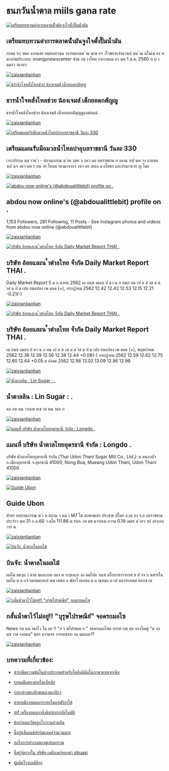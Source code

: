 # ธนภวันน้ำตาล miils gana rate
<a href="https://mnn.zoosnet.net/LR/Chatpre.aspx?id=MNN94995150&p=https://topgrinding.com/" target="_blank">![เตรียมทบทวนค่าการตลาดน้ัำมันจูงใจตั้งปั๊มน้ำมัน ](https://github.com/technlg/images/blob/main/60.jpg)</a>
## เตรียมทบทวนค่าการตลาดน้ัำมันจูงใจตั้งปั๊มน้ำมัน 
กรมธ รก จพล งงานเตร ยมทบทวนค าการตลาดน ำม นเพ อจ งใจขยายจำนวนป มน ำม นในเม อง ท มาภาพประกอบ: energynewscenter สำน กข าวไทย รายงานเม อว นท 1 ม.ค. 2560 ท ผ านมาว านายว 
<a href="https://mnn.zoosnet.net/LR/Chatpre.aspx?id=MNN94995150&p=https://topgrinding.com/" target="_blank"><img src="https://github.com/technlg/images/raw/main/chat11.jpg" alt="zaixianliaotian"/></a><a href="//whatsapp.shibangsoft.com/WhatsApp.php" ><img src="https://github.com/technlg/images/raw/main/chat11.png" alt=""></a>
<a href="https://mnn.zoosnet.net/LR/Chatpre.aspx?id=MNN94995150&p=https://topgrinding.com/" target="_blank">![ธารน้ำใจหลั่งไหลช่วย น้องเจมส์ เด็กยอดกตัญญู](https://github.com/technlg/images/blob/main/29.jpg)</a>
## ธารน้ำใจหลั่งไหลช่วย น้องเจมส์ เด็กยอดกตัญญู
ธารน้ำใจหลังไหลช่วย น้องเจมส์ เด็กยอดกตัญญูดูแลพ่อแม่ 
<a href="https://mnn.zoosnet.net/LR/Chatpre.aspx?id=MNN94995150&p=https://topgrinding.com/" target="_blank"><img src="https://github.com/technlg/images/raw/main/chat11.jpg" alt="zaixianliaotian"/></a><a href="//whatsapp.shibangsoft.com/WhatsApp.php" ><img src="https://github.com/technlg/images/raw/main/chat11.png" alt=""></a>
<a href="https://mnn.zoosnet.net/LR/Chatpre.aspx?id=MNN94995150&p=https://topgrinding.com/" target="_blank">![เตรียมแผนรับมือมวลน้ำไหลบ่าอุบลราชธานี วันละ 330 ](https://github.com/technlg/images/blob/main/28.jpg)</a>
## เตรียมแผนรับมือมวลน้ำไหลบ่าอุบลราชธานี วันละ 330 
เจาะประเด นข าวค ำ - สถานการณ น ำท วมท จ งหว ดอ บลราชธาน ย งคงน าเป นห วง ภายหล งเป นจ งหว ดท ร บน ำท ไหลบ าลงมาจากจ งหว ดร อยเอ ด ยโสธร และอำนาจเจร ญ โดย 
<a href="https://mnn.zoosnet.net/LR/Chatpre.aspx?id=MNN94995150&p=https://topgrinding.com/" target="_blank"><img src="https://github.com/technlg/images/raw/main/chat11.jpg" alt="zaixianliaotian"/></a><a href="//whatsapp.shibangsoft.com/WhatsApp.php" ><img src="https://github.com/technlg/images/raw/main/chat11.png" alt=""></a>
<a href="https://mnn.zoosnet.net/LR/Chatpre.aspx?id=MNN94995150&p=https://topgrinding.com/" target="_blank">![abdou now online's (@abdoualittlebit) profile on .](https://github.com/technlg/images/blob/main/34.jpg)</a>
## abdou now online's (@abdoualittlebit) profile on .
1,153 Followers, 281 Following, 11 Posts - See Instagram photos and videos from abdou now online (@abdoualittlebit)
<a href="https://mnn.zoosnet.net/LR/Chatpre.aspx?id=MNN94995150&p=https://topgrinding.com/" target="_blank"><img src="https://github.com/technlg/images/raw/main/chat11.jpg" alt="zaixianliaotian"/></a><a href="//whatsapp.shibangsoft.com/WhatsApp.php" ><img src="https://github.com/technlg/images/raw/main/chat11.png" alt=""></a>
<a href="https://mnn.zoosnet.net/LR/Chatpre.aspx?id=MNN94995150&p=https://topgrinding.com/" target="_blank">![บริษัท อ้อยและน ้ำตำลไทย จ้ำกัด Daily Market Report THAI .](https://github.com/technlg/images/blob/main/64.jpg)</a>
## บริษัท อ้อยและน ้ำตำลไทย จ้ำกัด Daily Market Report THAI .
 Daily Market Report 5 ม ถ นายน 2562 เด อนส งมอบ ป ดว น ก อนก อน เป ด ส งส ด ต ำส ด ป ด เปล ยนแปลง เพ มลด (+), กรกฎำคม 2562 12.42 12.42 12.53 12.15 12.21 -0.21(-)
<a href="https://mnn.zoosnet.net/LR/Chatpre.aspx?id=MNN94995150&p=https://topgrinding.com/" target="_blank"><img src="https://github.com/technlg/images/raw/main/chat11.jpg" alt="zaixianliaotian"/></a><a href="//whatsapp.shibangsoft.com/WhatsApp.php" ><img src="https://github.com/technlg/images/raw/main/chat11.png" alt=""></a>
<a href="https://mnn.zoosnet.net/LR/Chatpre.aspx?id=MNN94995150&p=https://topgrinding.com/" target="_blank">![บริษัท อ้อยและน ้ำตำลไทย จ้ำกัด Daily Market Report THAI .](https://github.com/technlg/images/blob/main/50.jpg)</a>
## บริษัท อ้อยและน ้ำตำลไทย จ้ำกัด Daily Market Report THAI .
เด อนส งมอบ ป ดว น ก อน เป ด ส งส ด ต ำส ด ป ด เปล ยนแปลง เพ มลด (+), พฤษภำคม 2562 12.36 12.39 12.56 12.38 12.44 +0.08(-) กรกฎำคม 2562 12.59 12.62 12.75 12.60 12.64 +0.05 ต ลำคม 2562 12.98 13.02 13.09 12.96 12.98 
<a href="https://mnn.zoosnet.net/LR/Chatpre.aspx?id=MNN94995150&p=https://topgrinding.com/" target="_blank"><img src="https://github.com/technlg/images/raw/main/chat11.jpg" alt="zaixianliaotian"/></a><a href="//whatsapp.shibangsoft.com/WhatsApp.php" ><img src="https://github.com/technlg/images/raw/main/chat11.png" alt=""></a>
<a href="https://mnn.zoosnet.net/LR/Chatpre.aspx?id=MNN94995150&p=https://topgrinding.com/" target="_blank">![น้ำตาลลิน : Lin Sugar : .](https://github.com/technlg/images/blob/main/44.jpg)</a>
## น้ำตาลลิน : Lin Sugar : .
คล กท หน าจอเพ อเข าส หน าหล ก
<a href="https://mnn.zoosnet.net/LR/Chatpre.aspx?id=MNN94995150&p=https://topgrinding.com/" target="_blank"><img src="https://github.com/technlg/images/raw/main/chat11.jpg" alt="zaixianliaotian"/></a><a href="//whatsapp.shibangsoft.com/WhatsApp.php" ><img src="https://github.com/technlg/images/raw/main/chat11.png" alt=""></a>
<a href="https://mnn.zoosnet.net/LR/Chatpre.aspx?id=MNN94995150&p=https://topgrinding.com/" target="_blank">![แผนที่ บริษัท น้ำตาลไทยอุดรธานี จำกัด : Longdo .](https://github.com/technlg/images/blob/main/39.jpg)</a>
## แผนที่ บริษัท น้ำตาลไทยอุดรธานี จำกัด : Longdo .
บริษัท น้ำตาลไทยอุดรธานี จำกัด (Thai Udon Thani Sugar Mill Co., Ltd.): ต.หนองบัว อ.เมืองอุดรธานี จ.อุดรธานี 41000, Nong Bua, Mueang Udon Thani, Udon Thani 41000
<a href="https://mnn.zoosnet.net/LR/Chatpre.aspx?id=MNN94995150&p=https://topgrinding.com/" target="_blank"><img src="https://github.com/technlg/images/raw/main/chat11.jpg" alt="zaixianliaotian"/></a><a href="//whatsapp.shibangsoft.com/WhatsApp.php" ><img src="https://github.com/technlg/images/raw/main/chat11.png" alt=""></a>
<a href="https://mnn.zoosnet.net/LR/Chatpre.aspx?id=MNN94995150&p=https://topgrinding.com/" target="_blank">![Guide Ubon](https://github.com/technlg/images/blob/main/56.jpg)</a>
## Guide Ubon
สำหร บสถานการณ น ำ ท สถาน ว ดน ำ M7 ใต สะพานเสร ประชาธ ปไตย อ.เม อง จ.อ บลราชธาน ประจำว นท 31 ก.ค.60 ว ดได 111.86 ม.รทก. เพ มข นจากเม อวาน 0.19 เมตร ต ำกว าฝ งอำเภอวาร น 
<a href="https://mnn.zoosnet.net/LR/Chatpre.aspx?id=MNN94995150&p=https://topgrinding.com/" target="_blank"><img src="https://github.com/technlg/images/raw/main/chat11.jpg" alt="zaixianliaotian"/></a><a href="//whatsapp.shibangsoft.com/WhatsApp.php" ><img src="https://github.com/technlg/images/raw/main/chat11.png" alt=""></a>
<a href="https://mnn.zoosnet.net/LR/Chatpre.aspx?id=MNN94995150&p=https://topgrinding.com/" target="_blank">![บินจัง: น้ำตาลในผลไม้](https://github.com/technlg/images/blob/main/40.jpg)</a>
## บินจัง: น้ำตาลในผลไม้
ผลไม สดๆม ว ตาม นและเกล อแร ต างๆและย งอ ดมไปด วยเส นใยอาหารจากพ ช ป จจ บ นสารในผลไม ท ถ กจ บตามมากเป นพ เศษค อ ฟลาโวนอยด ม ค ณสมบ ต เป นสารเเอนต ออกซ เด 
<a href="https://mnn.zoosnet.net/LR/Chatpre.aspx?id=MNN94995150&p=https://topgrinding.com/" target="_blank"><img src="https://github.com/technlg/images/raw/main/chat11.jpg" alt="zaixianliaotian"/></a><a href="//whatsapp.shibangsoft.com/WhatsApp.php" ><img src="https://github.com/technlg/images/raw/main/chat11.png" alt=""></a>
<a href="https://mnn.zoosnet.net/LR/Chatpre.aspx?id=MNN94995150&p=https://topgrinding.com/" target="_blank">![กลั้นน้ำตาไว้ไม่อยู่!! "บุรุษไปรษณีย์" จอดรถมอไซ ](https://github.com/technlg/images/blob/main/27.jpg)</a>
## กลั้นน้ำตาไว้ไม่อยู่!! "บุรุษไปรษณีย์" จอดรถมอไซ 
News กล นน ำตาไว ไม อย !! "บ ร ษไปรษณ ย " จอดรถมอไซต บรรท กพ สด กองใหญ "น งก นข าวข างถนน" พอร ความจร งจากเขาเท าน นแหละ!?
<a href="https://mnn.zoosnet.net/LR/Chatpre.aspx?id=MNN94995150&p=https://topgrinding.com/" target="_blank"><img src="https://github.com/technlg/images/raw/main/chat11.jpg" alt="zaixianliaotian"/></a><a href="//whatsapp.shibangsoft.com/WhatsApp.php" ><img src="https://github.com/technlg/images/raw/main/chat11.png" alt=""></a>
## บทความที่เกี่ยวข้อง:
* [สารเพิ่มความข้นในต่างประเทศสำหรับโมลิบดีนัมในภาษาแทนซาเนีย](%E0%B8%AA%E0%B8%B2%E0%B8%A3%E0%B9%80%E0%B8%9E%E0%B8%B4%E0%B9%88%E0%B8%A1%E0%B8%84%E0%B8%A7%E0%B8%B2%E0%B8%A1%E0%B8%82%E0%B9%89%E0%B8%99%E0%B9%83%E0%B8%99%E0%B8%95%E0%B9%88%E0%B8%B2%E0%B8%87%E0%B8%9B%E0%B8%A3%E0%B8%B0%E0%B9%80%E0%B8%97%E0%B8%A8%E0%B8%AA%E0%B8%B3%E0%B8%AB%E0%B8%A3%E0%B8%B1%E0%B8%9A%E0%B9%82%E0%B8%A1%E0%B8%A5%E0%B8%B4%E0%B8%9A%E0%B8%94%E0%B8%B5%E0%B8%99%E0%B8%B1%E0%B8%A1%E0%B9%83%E0%B8%99%E0%B8%A0%E0%B8%B2%E0%B8%A9%E0%B8%B2%E0%B9%81%E0%B8%97%E0%B8%99%E0%B8%8B%E0%B8%B2%E0%B9%80%E0%B8%99%E0%B8%B5%E0%B8%A2.md)
* [รถบดมือสองขายในเท็กซัส](%E0%B8%A3%E0%B8%96%E0%B8%9A%E0%B8%94%E0%B8%A1%E0%B8%B7%E0%B8%AD%E0%B8%AA%E0%B8%AD%E0%B8%87%E0%B8%82%E0%B8%B2%E0%B8%A2%E0%B9%83%E0%B8%99%E0%B9%80%E0%B8%97%E0%B9%87%E0%B8%81%E0%B8%8B%E0%B8%B1%E0%B8%AA.md)
* [ระยะห่างของลักษณนามเกลียว](%E0%B8%A3%E0%B8%B0%E0%B8%A2%E0%B8%B0%E0%B8%AB%E0%B9%88%E0%B8%B2%E0%B8%87%E0%B8%82%E0%B8%AD%E0%B8%87%E0%B8%A5%E0%B8%B1%E0%B8%81%E0%B8%A9%E0%B8%93%E0%B8%99%E0%B8%B2%E0%B8%A1%E0%B9%80%E0%B8%81%E0%B8%A5%E0%B8%B5%E0%B8%A2%E0%B8%A7.md)
* [ขายเหมืองบดผลกระทบในแอฟริกาใต้](%E0%B8%82%E0%B8%B2%E0%B8%A2%E0%B9%80%E0%B8%AB%E0%B8%A1%E0%B8%B7%E0%B8%AD%E0%B8%87%E0%B8%9A%E0%B8%94%E0%B8%9C%E0%B8%A5%E0%B8%81%E0%B8%A3%E0%B8%B0%E0%B8%97%E0%B8%9A%E0%B9%83%E0%B8%99%E0%B9%81%E0%B8%AD%E0%B8%9F%E0%B8%A3%E0%B8%B4%E0%B8%81%E0%B8%B2%E0%B9%83%E0%B8%95%E0%B9%89.md)
* [mf เครื่องบดลูกกลิ้งดิสก์เบรกอัตโนมัติ](mf%20%E0%B9%80%E0%B8%84%E0%B8%A3%E0%B8%B7%E0%B9%88%E0%B8%AD%E0%B8%87%E0%B8%9A%E0%B8%94%E0%B8%A5%E0%B8%B9%E0%B8%81%E0%B8%81%E0%B8%A5%E0%B8%B4%E0%B9%89%E0%B8%87%E0%B8%94%E0%B8%B4%E0%B8%AA%E0%B8%81%E0%B9%8C%E0%B9%80%E0%B8%9A%E0%B8%A3%E0%B8%81%E0%B8%AD%E0%B8%B1%E0%B8%95%E0%B9%82%E0%B8%99%E0%B8%A1%E0%B8%B1%E0%B8%95%E0%B8%B4.md)
* [ข้อกำหนดวัสดุลูกโรงงานถ่านหิน](%E0%B8%82%E0%B9%89%E0%B8%AD%E0%B8%81%E0%B8%B3%E0%B8%AB%E0%B8%99%E0%B8%94%E0%B8%A7%E0%B8%B1%E0%B8%AA%E0%B8%94%E0%B8%B8%E0%B8%A5%E0%B8%B9%E0%B8%81%E0%B9%82%E0%B8%A3%E0%B8%87%E0%B8%87%E0%B8%B2%E0%B8%99%E0%B8%96%E0%B9%88%E0%B8%B2%E0%B8%99%E0%B8%AB%E0%B8%B4%E0%B8%99.md)
* [ซื้อปูนซีเมนต์ปอร์ตแลนด์จำนวนมาก](%E0%B8%8B%E0%B8%B7%E0%B9%89%E0%B8%AD%E0%B8%9B%E0%B8%B9%E0%B8%99%E0%B8%8B%E0%B8%B5%E0%B9%80%E0%B8%A1%E0%B8%99%E0%B8%95%E0%B9%8C%E0%B8%9B%E0%B8%AD%E0%B8%A3%E0%B9%8C%E0%B8%95%E0%B9%81%E0%B8%A5%E0%B8%99%E0%B8%94%E0%B9%8C%E0%B8%88%E0%B8%B3%E0%B8%99%E0%B8%A7%E0%B8%99%E0%B8%A1%E0%B8%B2%E0%B8%81.md)
* [กลไกการทำงานของมู่เล่บดกราม](%E0%B8%81%E0%B8%A5%E0%B9%84%E0%B8%81%E0%B8%81%E0%B8%B2%E0%B8%A3%E0%B8%97%E0%B8%B3%E0%B8%87%E0%B8%B2%E0%B8%99%E0%B8%82%E0%B8%AD%E0%B8%87%E0%B8%A1%E0%B8%B9%E0%B9%88%E0%B9%80%E0%B8%A5%E0%B9%88%E0%B8%9A%E0%B8%94%E0%B8%81%E0%B8%A3%E0%B8%B2%E0%B8%A1.md)
* [ชื่อผู้จัดการใน บริษัท เหมืองแร่ทองคำ obuasi](%E0%B8%8A%E0%B8%B7%E0%B9%88%E0%B8%AD%E0%B8%9C%E0%B8%B9%E0%B9%89%E0%B8%88%E0%B8%B1%E0%B8%94%E0%B8%81%E0%B8%B2%E0%B8%A3%E0%B9%83%E0%B8%99%20%E0%B8%9A%E0%B8%A3%E0%B8%B4%E0%B8%A9%E0%B8%B1%E0%B8%97%20%E0%B9%80%E0%B8%AB%E0%B8%A1%E0%B8%B7%E0%B8%AD%E0%B8%87%E0%B9%81%E0%B8%A3%E0%B9%88%E0%B8%97%E0%B8%AD%E0%B8%87%E0%B8%84%E0%B8%B3%20obuasi.md)
* [ผู้ผลิตโรงบดซิลิกา](%E0%B8%9C%E0%B8%B9%E0%B9%89%E0%B8%9C%E0%B8%A5%E0%B8%B4%E0%B8%95%E0%B9%82%E0%B8%A3%E0%B8%87%E0%B8%9A%E0%B8%94%E0%B8%8B%E0%B8%B4%E0%B8%A5%E0%B8%B4%E0%B8%81%E0%B8%B2.md)
